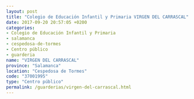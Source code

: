 ```yaml
---
layout: post
title: "Colegio de Educación Infantil y Primaria VIRGEN DEL CARRASCAL"
date: 2017-09-20 20:57:05 +0200
categories:
- Colegio de Educación Infantil y Primaria
- salamanca
- cespedosa-de-tormes
- Centro público
- guarderia
name: "VIRGEN DEL CARRASCAL"
province: "Salamanca"
location: "Cespedosa de Tormes"
code: "37001995"
type: "Centro público"
permalink: /guarderias/virgen-del-carrascal.html
---
```

